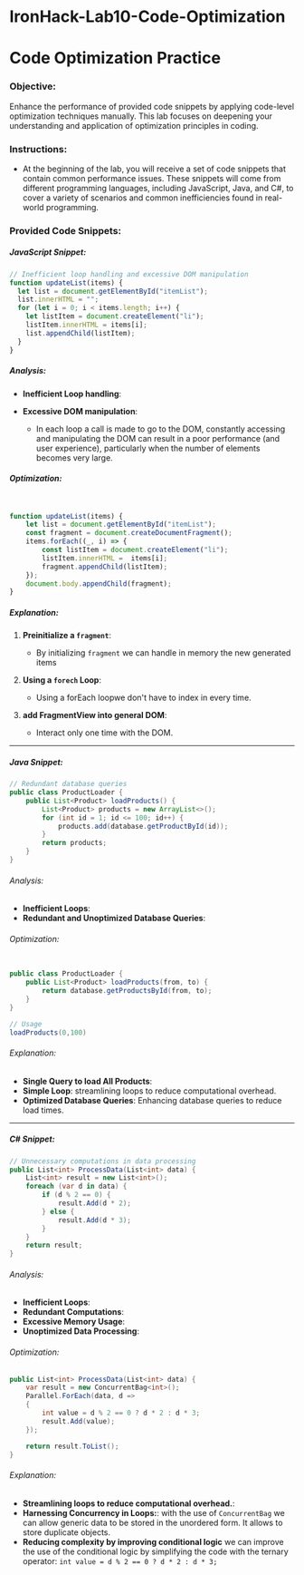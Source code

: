 # IronHack-Lab10-Code-Optimization
# Code Optimization Practice

### Objective:
Enhance the performance of provided code snippets by applying code-level optimization techniques manually. This lab focuses on deepening your understanding and application of optimization principles in coding.


### Instructions:

* At the beginning of the lab, you will receive a set of code snippets that contain common performance issues. These snippets will come from different programming languages, including JavaScript, Java, and C#, to cover a variety of scenarios and common inefficiencies found in real-world programming.

### Provided Code Snippets:

##### JavaScript Snippet:
``` javascript
// Inefficient loop handling and excessive DOM manipulation
function updateList(items) {
  let list = document.getElementById("itemList");
  list.innerHTML = "";
  for (let i = 0; i < items.length; i++) {
    let listItem = document.createElement("li");
    listItem.innerHTML = items[i];
    list.appendChild(listItem);
  }
}
```
##### Analysis:

*  **Inefficient Loop handling**:


*  **Excessive DOM manipulation**:
      * In each loop a call is made to go to the DOM, constantly accessing and manipulating the DOM can result in a poor performance (and user experience), particularly when the number of elements becomes very large.

    
##### Optimization:
```javascript


function updateList(items) {
    let list = document.getElementById("itemList");
    const fragment = document.createDocumentFragment();
    items.forEach((_, i) => {
        const listItem = document.createElement("li");
        listItem.innerHTML =  items[i];
        fragment.appendChild(listItem);
    });
    document.body.appendChild(fragment);
}
```

##### Explanation:

1.  **Preinitialize a `fragment`**:

    -   By initializing `fragment`  we can handle in memory the new generated items
      
2.  **Using a `forech` Loop**:

    -   Using a forEach loopwe don't have to index in every time.
      
3.  **add FragmentView into general DOM**:

    -   Interact only one time with the DOM.

___

##### Java Snippet:

``` java
// Redundant database queries
public class ProductLoader {
    public List<Product> loadProducts() {
        List<Product> products = new ArrayList<>();
        for (int id = 1; id <= 100; id++) {
            products.add(database.getProductById(id));
        }
        return products;
    }
}
```

###### Analysis:

*  **Inefficient Loops**:
* **Redundant and Unoptimized Database Queries**:

###### Optimization:

``` java

public class ProductLoader {
    public List<Product> loadProducts(from, to) {
        return database.getProductsById(from, to); 
    }
}

// Usage
loadProducts(0,100)
```

###### Explanation:

*  **Single Query to load All Products**:
*  **Simple Loop**: streamlining loops to reduce computational overhead.
*  **Optimized Database Queries**: Enhancing database queries to reduce load times.

___

##### C# Snippet:

```csharp
// Unnecessary computations in data processing
public List<int> ProcessData(List<int> data) {
    List<int> result = new List<int>();
    foreach (var d in data) {
        if (d % 2 == 0) {
            result.Add(d * 2);
        } else {
            result.Add(d * 3);
        }
    }
    return result;
}
```

###### Analysis:

*  **Inefficient Loops**:
*  **Redundant Computations**:
*  **Excessive Memory Usage**:
*  **Unoptimized Data Processing**:

###### Optimization:

``` csharp
public List<int> ProcessData(List<int> data) {
    var result = new ConcurrentBag<int>();
    Parallel.ForEach(data, d => 
    {
        int value = d % 2 == 0 ? d * 2 : d * 3;
        result.Add(value);
    });

    return result.ToList();
}

```
###### Explanation:

*  **Streamlining loops to reduce computational overhead.**:
*  **Harnessing Concurrency in Loops:**: with the use of `ConcurrentBag` we can allow generic data to be stored in the unordered form. It allows to store duplicate objects.
*  **Reducing complexity by improving conditional logic** we can improve the use of the conditional logic by simplifying the code with the ternary operator: `int value = d % 2 == 0 ? d * 2 : d * 3;`

